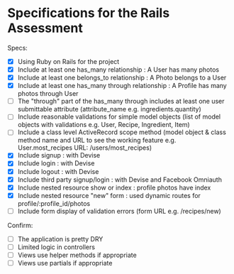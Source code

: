 # Specifications for the Rails Assessment

Specs:
- [x] Using Ruby on Rails for the project
- [x] Include at least one has_many relationship : A User has many photos
- [x] Include at least one belongs_to relationship : A Photo belongs to a User
- [x] Include at least one has_many through relationship : A Profile has many photos through User
- [ ] The "through" part of the has_many through includes at least one user submittable attribute (attribute_name e.g. ingredients.quantity)
- [ ] Include reasonable validations for simple model objects (list of model objects with validations e.g. User, Recipe, Ingredient, Item)
- [ ] Include a class level ActiveRecord scope method (model object & class method name and URL to see the working feature e.g. User.most_recipes URL: /users/most_recipes)
- [x] Include signup :  with Devise
- [x] Include login : with Devise
- [x] Include logout : with Devise
- [x] Include third party signup/login : with Devise and Facebook Omniauth
- [x] Include nested resource show or index : profile photos have index
- [x] Include nested resource "new" form : used dynamic routes for profile/:profile_id/photos
- [ ] Include form display of validation errors (form URL e.g. /recipes/new)

Confirm:
- [ ] The application is pretty DRY
- [ ] Limited logic in controllers
- [ ] Views use helper methods if appropriate
- [ ] Views use partials if appropriate